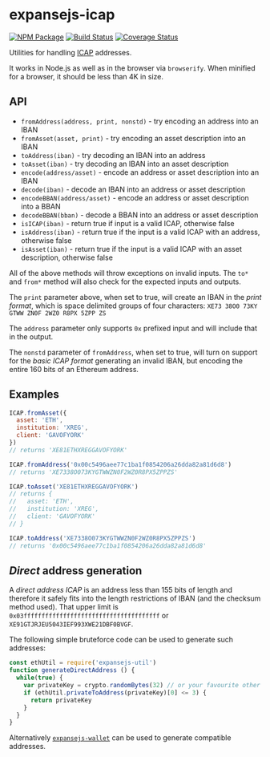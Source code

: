 # expansejs-icap

[![NPM Package](https://img.shields.io/npm/v/expansejs-icap.svg?style=flat-square)](https://www.npmjs.org/package/expansejs-icap)
[![Build Status](https://img.shields.io/travis/expansejs/expansejs-icap.svg?branch=master&style=flat-square)](https://travis-ci.org/expansejs/expansejs-icap)
[![Coverage Status](https://img.shields.io/coveralls/expansejs/expansejs-icap.svg?style=flat-square)](https://coveralls.io/r/expansejs/expansejs-icap)


Utilities for handling [ICAP](https://github.com/expanse-org/wiki/wiki/ICAP:-Inter-exchange-Client-Address-Protocol) addresses.

It works in Node.js as well as in the browser via `browserify`. When minified for a browser, it should be less than 4K in size.

## API

* `fromAddress(address, print, nonstd)` - try encoding an address into an IBAN
* `fromAsset(asset, print)` - try encoding an asset description into an IBAN
* `toAddress(iban)` - try decoding an IBAN into an address
* `toAsset(iban)` - try decoding an IBAN into an asset description
* `encode(address/asset)` - encode an address or asset description into an IBAN
* `decode(iban)` - decode an IBAN into an address or asset description
* `encodeBBAN(address/asset)` - encode an address or asset description into a BBAN
* `decodeBBAN(bban)` - decode a BBAN into an address or asset description
* `isICAP(iban)` - return true if input is a valid ICAP, otherwise false
* `isAddress(iban)` - return true if the input is a valid ICAP with an address, otherwise false
* `isAsset(iban)` - return true if the input is a valid ICAP with an asset description, otherwise false

All of the above methods will throw exceptions on invalid inputs. The `to*` and `from*` method will also check for the expected inputs and outputs.

The `print` parameter above, when set to true, will create an IBAN in the *print format*, which is space delimited groups of four characters: `XE73 38O0 73KY GTWW ZN0F 2WZ0 R8PX 5ZPP ZS`

The `address` parameter only supports `0x` prefixed input and will include that in the output.

The `nonstd` parameter of `fromAddress`, when set to true, will turn on support for the *basic ICAP format* generating an invalid IBAN, but encoding the entire 160 bits of an Ethereum address.

## Examples

```js
ICAP.fromAsset({
  asset: 'ETH',
  institution: 'XREG',
  client: 'GAVOFYORK'
})
// returns 'XE81ETHXREGGAVOFYORK'

ICAP.fromAddress('0x00c5496aee77c1ba1f0854206a26dda82a81d6d8')
// returns 'XE7338O073KYGTWWZN0F2WZ0R8PX5ZPPZS'

ICAP.toAsset('XE81ETHXREGGAVOFYORK')
// returns {
//   asset: 'ETH',
//   institution: 'XREG',
//   client: 'GAVOFYORK'
// }

ICAP.toAddress('XE7338O073KYGTWWZN0F2WZ0R8PX5ZPPZS')
// returns '0x00c5496aee77c1ba1f0854206a26dda82a81d6d8'
```

## *Direct* address generation

A *direct address ICAP* is an address less than 155 bits of length and therefore it safely fits into the length restrictions of IBAN (and the checksum method used).
That upper limit is `0x03ffffffffffffffffffffffffffffffffffffff` or `XE91GTJRJEU5043IEF993XWE21DBF0BVGF`.

The following simple bruteforce code can be used to generate such addresses:

```js
const ethUtil = require('expansejs-util')
function generateDirectAddress () {
  while(true) {
    var privateKey = crypto.randomBytes(32) // or your favourite other random method
    if (ethUtil.privateToAddress(privateKey)[0] <= 3) {
      return privateKey
    }
  }
}
```

Alternatively [`expansejs-wallet`](http://npmjs.com/packages/expansejs-wallet) can be used to generate compatible addresses. 
